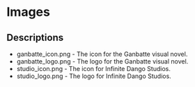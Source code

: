 # Images

## Descriptions
- ganbatte_icon.png - The icon for the Ganbatte visual novel.
- ganbatte_logo.png - The logo for the Ganbatte visual novel.
- studio_icon.png - The icon for Infinite Dango Studios.
- studio_logo.png - The logo for Infinite Dango Studios.
